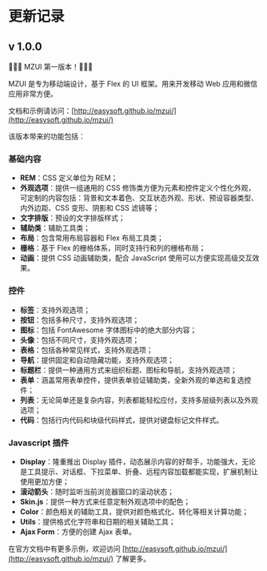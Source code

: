 # 更新记录

## v 1.0.0

🎈🎈🎈 MZUI 第一版本！🎈🎈🎈

MZUI 是专为移动端设计，基于 Flex 的 UI 框架。用来开发移动 Web 应用和微信应用非常方便。

文档和示例请访问：[http://easysoft.github.io/mzui/](http://easysoft.github.io/mzui/)

该版本带来的功能包括：

### 基础内容

 * **REM**：CSS 定义单位为 REM；
 * **外观选项**：提供一组通用的 CSS 修饰类方便为元素和控件定义个性化外观，可定制的内容包括：背景和文本着色、交互状态外观、形状、预设容器类型、内外边距、CSS 变形、阴影和 CSS 滤镜等；
 * **文字排版**：预设的文字排版样式；
 * **辅助类**：辅助工具类；
 * **布局**：包含常用布局容器和 Flex 布局工具类；
 * **栅格**：基于 Flex 的栅格体系，同时支持行和列的栅格布局；
 * **动画**：提供 CSS 动画辅助类，配合 JavaScript 使用可以方便实现高级交互效果。

### 控件

 * **标签**：支持外观选项；
 * **按钮**：包括多种尺寸，支持外观选项；
 * **图标**：包括 FontAwesome 字体图标中的绝大部分内容；
 * **头像**：包括不同尺寸，支持外观选项；
 * **表格**：包括各种常见样式，支持外观选项；
 * **导航**：提供固定和自动隐藏功能，支持外观选项；
 * **标题栏**：提供一种通用方式来组织标题、图标和导航，支持外观选项；
 * **表单**：涵盖常用表单控件，提供表单验证辅助类，全新外观的单选和复选控件；
 * **列表**：无论简单还是复杂内容，列表都能轻松应付，支持多层级列表以及外观选项；
 * **代码**：包括行内代码和块级代码样式，提供对键盘标记文件样式。

### Javascript 插件

 * **Display**：隆重推出 Display 插件，动态展示内容的好帮手，功能强大，无论是工具提示、对话框、下拉菜单、折叠、远程内容加载都能实现，扩展机制让使用更加方便；
 * **滚动箭头**：随时监听当前浏览器窗口的滚动状态；
 * **Skin.js**：提供一种方式来任意定制外观选项中的配色；
 * **Color**：颜色相关的辅助工具，提供对颜色格式化、转化等相关计算功能；
 * **Utils**：提供格式化字符串和日期的相关辅助工具；
 * **Ajax Form**：方便的创建 Ajax 表单。

在官方文档中有更多示例，欢迎访问 [http://easysoft.github.io/mzui/](http://easysoft.github.io/mzui/) 了解更多。
